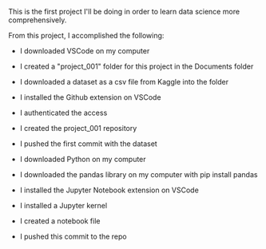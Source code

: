 This is the first project I'll be doing in order to learn data science more comprehensively.

From this project, I accomplished the following:
- I downloaded VSCode on my computer
- I created a "project_001" folder for this project in the Documents folder
- I downloaded a dataset as a csv file from Kaggle into the folder

- I installed the Github extension on VSCode
- I authenticated the access
- I created the project_001 repository
- I pushed the first commit with the dataset

- I downloaded Python on my computer
- I downloaded the pandas library on my computer with pip install pandas
- I installed the Jupyter Notebook extension on VSCode
- I installed a Jupyter kernel
- I created a notebook file
- I pushed this commit to the repo
